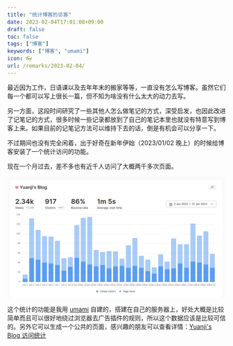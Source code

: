 ```yaml
---
title: "统计博客的访客"
date: 2023-02-04T17:01:08+09:00
draft: false
toc: false
tags: ["博客"]
keywords: ["博客", "umami"]
icon: 👓
url: /remarks/2023-02-04/
---
```


最近因为工作，日语课以及去年年末的搬家等等，一直没有怎么写博客。虽然它们每一个都可以写上很长一篇，但不知为啥没有什么太大的动力去写。

另一方面，这段时间研究了一些其他人怎么做笔记的方式，深受启发，也因此改进了记笔记的方式，很多时候一些记录都放到了自己的笔记本里也就没有特意写到博客上来。如果目前的记笔记方法可以维持下去的话，倒是有机会可以分享一下。

不过期间也没有完全闲着，出于好奇在新年伊始（2023/01/02 晚上）的时候给博客安装了一个统计访问的功能。

<!--more-->

现在一个月过去，差不多也有近千人访问了大概两千多次页面。

![2023/01 博客访问量统计](umami_202301.png)

这个统计的功能是我用 [umami](https://umami.is/) 自建的，搭建在自己的服务器上，好处大概是比较简单而且可以很好地绕过浏览器去广告插件的规则，所以这个数据应该是比较可信的。另外它可以生成一个公共的页面，感兴趣的朋友可以查看详情：[Yuanji's Blog 访问统计](https://uma.yuanji.dev/share/JdzqlJyb/Yuanji's%20Blog)
